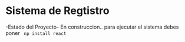 <h1> Sistema de Regtistro</h1>

-Estado del Proyecto- En construccion..
para ejecutar el sistema debes poner 
``` np install react```

